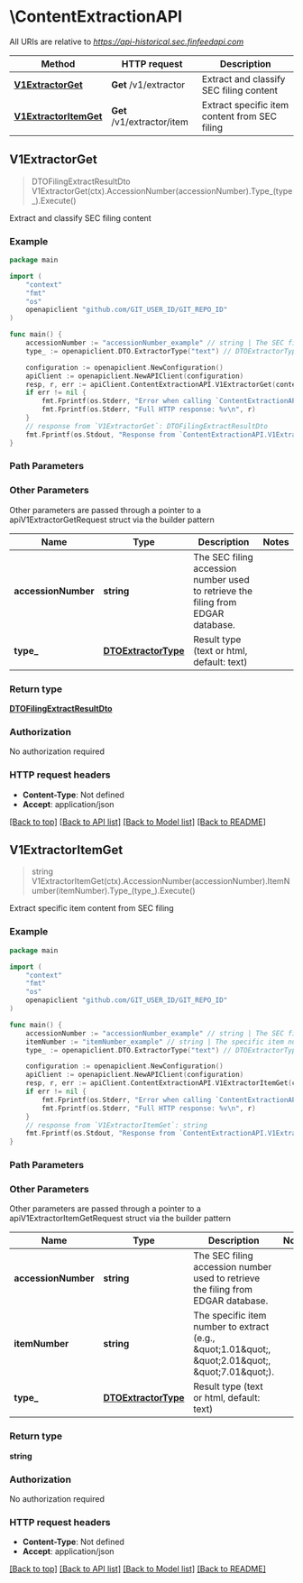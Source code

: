 # \ContentExtractionAPI

All URIs are relative to *https://api-historical.sec.finfeedapi.com*

Method | HTTP request | Description
------------- | ------------- | -------------
[**V1ExtractorGet**](ContentExtractionAPI.md#V1ExtractorGet) | **Get** /v1/extractor | Extract and classify SEC filing content
[**V1ExtractorItemGet**](ContentExtractionAPI.md#V1ExtractorItemGet) | **Get** /v1/extractor/item | Extract specific item content from SEC filing



## V1ExtractorGet

> DTOFilingExtractResultDto V1ExtractorGet(ctx).AccessionNumber(accessionNumber).Type_(type_).Execute()

Extract and classify SEC filing content



### Example

```go
package main

import (
	"context"
	"fmt"
	"os"
	openapiclient "github.com/GIT_USER_ID/GIT_REPO_ID"
)

func main() {
	accessionNumber := "accessionNumber_example" // string | The SEC filing accession number used to retrieve the filing from EDGAR database.
	type_ := openapiclient.DTO.ExtractorType("text") // DTOExtractorType | Result type (text or html, default: text) (optional)

	configuration := openapiclient.NewConfiguration()
	apiClient := openapiclient.NewAPIClient(configuration)
	resp, r, err := apiClient.ContentExtractionAPI.V1ExtractorGet(context.Background()).AccessionNumber(accessionNumber).Type_(type_).Execute()
	if err != nil {
		fmt.Fprintf(os.Stderr, "Error when calling `ContentExtractionAPI.V1ExtractorGet``: %v\n", err)
		fmt.Fprintf(os.Stderr, "Full HTTP response: %v\n", r)
	}
	// response from `V1ExtractorGet`: DTOFilingExtractResultDto
	fmt.Fprintf(os.Stdout, "Response from `ContentExtractionAPI.V1ExtractorGet`: %v\n", resp)
}
```

### Path Parameters



### Other Parameters

Other parameters are passed through a pointer to a apiV1ExtractorGetRequest struct via the builder pattern


Name | Type | Description  | Notes
------------- | ------------- | ------------- | -------------
 **accessionNumber** | **string** | The SEC filing accession number used to retrieve the filing from EDGAR database. | 
 **type_** | [**DTOExtractorType**](DTOExtractorType.md) | Result type (text or html, default: text) | 

### Return type

[**DTOFilingExtractResultDto**](DTOFilingExtractResultDto.md)

### Authorization

No authorization required

### HTTP request headers

- **Content-Type**: Not defined
- **Accept**: application/json

[[Back to top]](#) [[Back to API list]](../README.md#documentation-for-api-endpoints)
[[Back to Model list]](../README.md#documentation-for-models)
[[Back to README]](../README.md)


## V1ExtractorItemGet

> string V1ExtractorItemGet(ctx).AccessionNumber(accessionNumber).ItemNumber(itemNumber).Type_(type_).Execute()

Extract specific item content from SEC filing



### Example

```go
package main

import (
	"context"
	"fmt"
	"os"
	openapiclient "github.com/GIT_USER_ID/GIT_REPO_ID"
)

func main() {
	accessionNumber := "accessionNumber_example" // string | The SEC filing accession number used to retrieve the filing from EDGAR database.
	itemNumber := "itemNumber_example" // string | The specific item number to extract (e.g., \"1.01\", \"2.01\", \"7.01\").
	type_ := openapiclient.DTO.ExtractorType("text") // DTOExtractorType | Result type (text or html, default: text) (optional)

	configuration := openapiclient.NewConfiguration()
	apiClient := openapiclient.NewAPIClient(configuration)
	resp, r, err := apiClient.ContentExtractionAPI.V1ExtractorItemGet(context.Background()).AccessionNumber(accessionNumber).ItemNumber(itemNumber).Type_(type_).Execute()
	if err != nil {
		fmt.Fprintf(os.Stderr, "Error when calling `ContentExtractionAPI.V1ExtractorItemGet``: %v\n", err)
		fmt.Fprintf(os.Stderr, "Full HTTP response: %v\n", r)
	}
	// response from `V1ExtractorItemGet`: string
	fmt.Fprintf(os.Stdout, "Response from `ContentExtractionAPI.V1ExtractorItemGet`: %v\n", resp)
}
```

### Path Parameters



### Other Parameters

Other parameters are passed through a pointer to a apiV1ExtractorItemGetRequest struct via the builder pattern


Name | Type | Description  | Notes
------------- | ------------- | ------------- | -------------
 **accessionNumber** | **string** | The SEC filing accession number used to retrieve the filing from EDGAR database. | 
 **itemNumber** | **string** | The specific item number to extract (e.g., \&quot;1.01\&quot;, \&quot;2.01\&quot;, \&quot;7.01\&quot;). | 
 **type_** | [**DTOExtractorType**](DTOExtractorType.md) | Result type (text or html, default: text) | 

### Return type

**string**

### Authorization

No authorization required

### HTTP request headers

- **Content-Type**: Not defined
- **Accept**: application/json

[[Back to top]](#) [[Back to API list]](../README.md#documentation-for-api-endpoints)
[[Back to Model list]](../README.md#documentation-for-models)
[[Back to README]](../README.md)

